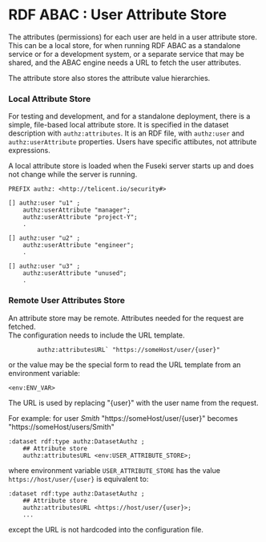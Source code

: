 # RDF ABAC : User Attribute Store

The attributes (permissions) for each user are held in a user attribute store.
This can be a local store, for when running RDF ABAC as a standalone service or
for a development system,
or a separate service that may be shared, and the ABAC engine needs a URL to
fetch the user attributes.

The attribute store also stores the attribute value hierarchies.

### Local Attribute Store

For testing and development, and for a standalone deployment, there is a simple,
file-based local attribute store. It is specified in the dataset description with
`authz:attributes`. It is an RDF file, with `authz:user` and `authz:userAttribute`
properties. Users have specific attibutes, not attribute expressions.

A local attribute store is loaded when the Fuseki server starts up and 
does not change while the server is running.

```
PREFIX authz: <http://telicent.io/security#>

[] authz:user "u1" ;
    authz:userAttribute "manager";
    authz:userAttribute "project-Y";
    .
    
[] authz:user "u2" ;
    authz:userAttribute "engineer";
    .

[] authz:user "u3" ;
    authz:userAttribute "unused";
    .
```

### Remote User Attributes Store

An attribute store may be remote. Attributes needed for the request are fetched.  
The configuration needs to include the URL template.

```
        authz:attributesURL` "https://someHost/user/{user}"
```

or the value may be the special form to read the URL template from an environment variable:

`<env:ENV_VAR>`

The URL is used by replacing "{user}" with the user name from the request.

For example: for user _Smith_ "https://someHost/user/{user}" becomes "https://someHost/users/Smith"

```
:dataset rdf:type authz:DatasetAuthz ;
    ## Attribute store
    authz:attributesURL <env:USER_ATTRIBUTE_STORE>;
```
where environment variable `USER_ATTRIBUTE_STORE` has the value
`https://host/user/{user}` is equivalent to:
```
:dataset rdf:type authz:DatasetAuthz ;
    ## Attribute store
    authz:attributesURL <https://host/user/{user}>;
    ...
```
except the URL is not hardcoded into the configuration file.
